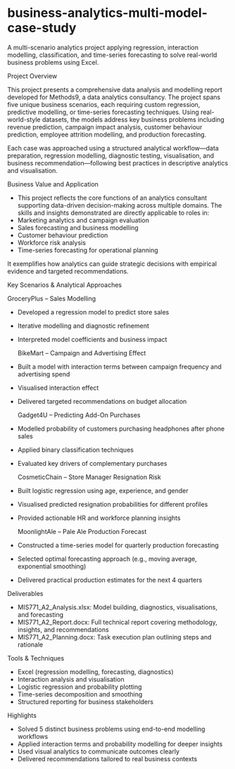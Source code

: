 # business-analytics-multi-model-case-study
A multi-scenario analytics project applying regression, interaction modelling, classification, and time-series forecasting to solve real-world business problems using Excel.

Project Overview

This project presents a comprehensive data analysis and modelling report developed for Methods9, a data analytics consultancy. The project spans five unique business scenarios, each requiring custom regression, predictive modelling, or time-series forecasting techniques. Using real-world-style datasets, the models address key business problems including revenue prediction, campaign impact analysis, customer behaviour prediction, employee attrition modelling, and production forecasting.

Each case was approached using a structured analytical workflow—data preparation, regression modelling, diagnostic testing, visualisation, and business recommendation—following best practices in descriptive analytics and visualisation.

Business Value and Application
- This project reflects the core functions of an analytics consultant supporting data-driven decision-making across multiple domains. The skills and insights demonstrated are directly applicable to roles in:
- Marketing analytics and campaign evaluation
- Sales forecasting and business modelling
- Customer behaviour prediction
- Workforce risk analysis
- Time-series forecasting for operational planning

It exemplifies how analytics can guide strategic decisions with empirical evidence and targeted recommendations.

Key Scenarios & Analytical Approaches

  GroceryPlus – Sales Modelling
- Developed a regression model to predict store sales
- Iterative modelling and diagnostic refinement
- Interpreted model coefficients and business impact

  BikeMart – Campaign and Advertising Effect
- Built a model with interaction terms between campaign frequency and advertising spend
- Visualised interaction effect
- Delivered targeted recommendations on budget allocation
  
  Gadget4U – Predicting Add-On Purchases
- Modelled probability of customers purchasing headphones after phone sales
- Applied binary classification techniques
- Evaluated key drivers of complementary purchases

  CosmeticChain – Store Manager Resignation Risk
- Built logistic regression using age, experience, and gender
- Visualised predicted resignation probabilities for different profiles
- Provided actionable HR and workforce planning insights

  MoonlightAle – Pale Ale Production Forecast
- Constructed a time-series model for quarterly production forecasting
- Selected optimal forecasting approach (e.g., moving average, exponential smoothing)
- Delivered practical production estimates for the next 4 quarters

Deliverables
- MIS771_A2_Analysis.xlsx: Model building, diagnostics, visualisations, and forecasting
- MIS771_A2_Report.docx: Full technical report covering methodology, insights, and recommendations
- MIS771_A2_Planning.docx: Task execution plan outlining steps and rationale

Tools & Techniques
- Excel (regression modelling, forecasting, diagnostics)
- Interaction analysis and visualisation
- Logistic regression and probability plotting
- Time-series decomposition and smoothing
- Structured reporting for business stakeholders

Highlights
- Solved 5 distinct business problems using end-to-end modelling workflows
- Applied interaction terms and probability modelling for deeper insights
- Used visual analytics to communicate outcomes clearly
- Delivered recommendations tailored to real business contexts
